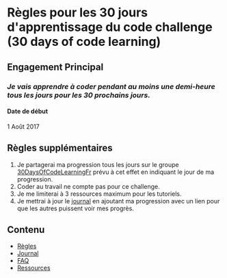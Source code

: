 # Règles pour les 30 jours d'apprentissage du code challenge (30 days of code learning)

## Engagement Principal
### *Je vais apprendre à coder pendant au moins une demi-heure tous les jours pour les 30 prochains jours.*

#### Date de début

1 Août 2017

## Règles supplémentaires

1. Je partagerai ma progression tous les jours sur le groupe [30DaysOfCodeLearningFr](https://www.facebook.com/groups/754994578005835/) prévu à cet effet en indiquant le jour de ma progression.
2. Coder au travail ne compte pas pour ce challenge.
3. Je me limiterai à 3 ressources maximum pour les tutoriels.
4. Je mettrai à jour le [journal](journal.md) en ajoutant ma progression avec un lien pour que les autres puissent voir mes progrès.

## Contenu

* [Règles](regles.md)
* [Journal](journal.md)
* [FAQ](FAQ.md)
* [Ressources](ressources.md)
